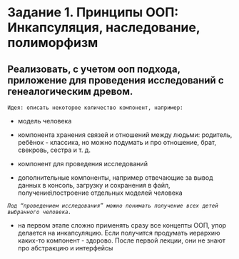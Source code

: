 # Задание 1. Принципы ООП: Инкапсуляция, наследование, полиморфизм

## Реализовать, с учетом ооп подхода, приложение для проведения исследований с генеалогическим древом.

`Идея: описать некоторое количество компонент, например:`

- модель человека

- компонента хранения связей и отношений между людьми: родитель, ребёнок - классика, но можно подумать и про отношение, брат, свекровь, сестра и т. д.

- компонент для проведения исследований

- дополнительные компоненты, например отвечающие за вывод данных в консоль, загрузку и сохранения в файл, получение\построение отдельных моделей человека

*`Под “проведением исследования” можно понимать получение всех детей выбранного человека.`*
* на первом этапе сложно применять сразу все концепты ООП, упор делается на инкапсуляцию. Если получится продумать иерархию каких-то компонент - здорово. После первой лекции, они не знают про абстракцию и интерфейсы